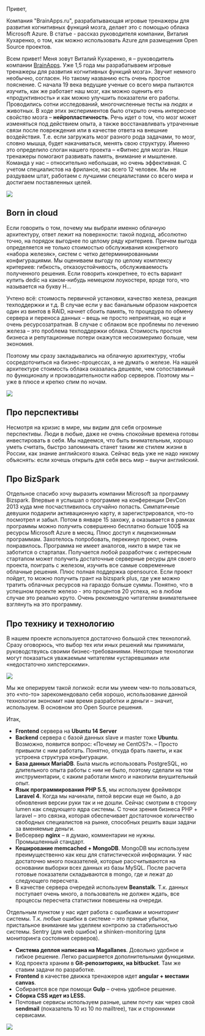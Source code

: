 Привет,

Компания "BrainApps.ru", разрабатывающая игровые тренажеры для развития когнитивных функций мозга, делает это с помощью облака Microsoft Azure. В статье - рассказ руководителя компании, Виталия Кухаренко, о том, как можно использовать Azure для размещения Open Source проектов.

Всем привет! Меня зовут Виталий Кухаренко, я – руководитель компании [BrainApps](http://BrainApps.ru). Уже 1,5 года мы разрабатываем игровые тренажеры для развития когнитивных функций мозга». Звучит немного необычно, согласен. Но такому названию есть очень простое пояснение. С начала 19 века ведущие ученые со всего мира пытаются изучить, как же работает наш мозг, как можно оценить его «продуктивность» и как можно улучшить показатели его работы. Проводились сотни исследований, многочисленные тесты на людях и животных.  В ходе этих экспериментов было открыто очень интересное свойство мозга – **нейропластичность**. Речь идет о том, что мозг может изменяться под действием опыта, а также восстанавливать утраченные связи после повреждения или в качестве ответа на внешние воздействия. Т.е. если загружать мозг разного рода задачами, то мозг, словно мышца, будет накачиваться, менять свою структуру. Именно это определило слоган нашего проекта – «Фитнес для мозга». Наши тренажеры помогают развивать память, внимание и мышление. 
Команда у нас – относительно небольшая, но очень эффективная. С учетом специалистов на фрилансе, нас всего 12 человек. Мы не раздуваем штат, работаем с лучшими специалистами со всего мира и достигаем поставленных целей. 

![](https://habrastorage.org/files/20b/8f5/53b/20b8f553bb1a4065ad38ff9c3a6dd5d5.png)

## Born in cloud ##

Если говорить о том, почему мы выбрали именно облачную архитектуру, ответ лежит на поверхности: такой подход, абсолютно точно, на порядок выгоднее по целому ряду критериев.  Причем выгода определяется не только стоимостью обслуживания конкретного «набора железяк», систем с четко детерминированными конфигурациями. Мы оцениваем выгоду по целому комплексу критериев: гибкость, отказоустойчивость, обслуживаемость полученного решения. Если говорить конкретнее, то есть вариант купить dedic на каком-нибудь немецком лоукостере, вроде того, что называется на букву H… 

Учтено всё: стоимость первичной установки, качество железа, реакция техподдержки и т.д.  В случае если у вас банальным образом накроется один из винтов в RAID, начнет сбоить память, то процедура по обмену сервера и переноса данных – вещь не просто неприятная, но еще и очень ресурсозатратная. В случае с облаком все проблемы по лечению железа – это проблема техподдержки облака. Стоимость простоя бизнеса и репутационные потери окажутся несоизмеримо больше, чем экономия.

Поэтому мы сразу закладывались на облачную архитектуру, чтобы сосредоточиться на бизнес-процессах, а не думать о железе. На нашей архитектуре стоимость облака оказалась дешевле, чем сопоставимый по функционалу и производительности набор серверов. Поэтому мы – уже в плюсе и крепко спим по ночам. 

![](https://habrastorage.org/files/246/ff3/8c0/246ff38c00fe47a79e4d2b41bd67d437.png)

## Про перспективы ##

Несмотря на кризис в мире, мы видим для себя огромные перспективы. Люди в любые, даже не очень спокойные времена готовы инвестировать в себя. Мы надеемся, что быть внимательным, хорошо уметь считать, быстро запоминать станет таким же стилем жизни в России, как знание английского языка. Сейчас ведь уже не надо никому объяснять: если хочешь открыть для себя весь мир – выучи английский. 

## Про BizSpark ##

Отдельное спасибо хочу выразить компании Microsoft за программу Bizspark. Впервые я услышал о программе на конференции DevCon 2013 куда мне посчастливилось случайно попасть. Симпатичные девушки подарили активационную карту, я зарегистрировался, что-то посмотрел и забыл. Потом в январе 15 захожу, а оказывается в рамках программы можно получить совершенно бесплатно больше 100$ на ресурсы Microsoft Azure в месяц. Плюс доступ к лицензионным программам. Захотелось попробовать, перекинул проект, очень понравилось. Программа не имеет аналогов, никто в мире так не заботится о стартапах. Получается любой разработчик с интересным стартапом может получить достаточные серверные ресуры для своего проекта,  поиграть с железом, изучить все самые современные облачные решения. Плюс полная поддержка opensource. 
Если проект пойдет, то можно получить грант на bizspark plus, где уже можно тратить облачных ресурсов на гараздо больше суммы. Понятно, что в успешном проекте железо - это процентов 20 успеха, но в любом случае это реально круто. Очень рекомендую читателям внимательнее взглянуть на это программу. 

## Про технику и технологию ##

В нашем проекте используется достаточно большой стек технологий. Сразу оговорюсь, что выбор тех или иных решений мы принимали, руководствуясь своими бизнес-требованиями. Некоторые технологии могут показаться уважаемым читателям «устаревшими» или «недостаточно хипстерскими».

![](https://habrastorage.org/files/588/a96/e20/588a96e20d8e43658971d0963e24871b.png)


Мы же оперируем такой логикой: если мы умеем чем-то пользоваться, это «что-то» зарекомендовало себя хорошо, использование данной технологии экономит нам время разработки и деньги – значит, используем. В основном это Open Source решения. 

Итак, 

- **Frontend** сервера на **Ubuntu 14 Server**
- **Backend** сервера с базой данных slave и master тоже **Ubuntu**. Возможно, появится вопрос: «Почему не CentOS?». – Просто привыкли с ним работать. Понятно, откуда брать пакеты, и как устроена структура конфигурации.
- **База данных MariaDB**. Была мысль использовать PostgreSQL, но длительного опыта работы с ним  не было, поэтому сделали на том инструментарии, с каким работали много и накопили внушительный опыт. 
- **Язык программирования PHP 5.5**, мы используем фреймворк **Laravel 4**. Когда мы начинали, пятой версии еще не было, а до обновления версии руки так и не дошли. Сейчас смотрим в сторону lumen как следующего ядра системы. С точки зрения бизнеса PHP + laravel – это связка, которая обеспечивает достаточное количество свободных специалистов на рынке, способных решить ваши задачи за вменяемые деньги. 
- Вебсервер **nginx** – я думаю, комментарии не нужны. Промышленный стандарт.
- **Кеширование memcached + MongoDB**. MongoDB мы используем преимущественно как кеш для статистической информации. У нас достаточно много показателей, которые рассчитываются на основании выборки всех данных из базы MySQL. После расчета готовые показатели складываются в mongo, где и лежат до следующего пересчета. 
- В качестве сервера очередей используем **Beanstalk**. Т.к. данных поступает очень много, а пользователь не должен ждать, все процессы пересчета статистики повешены на очереди. 

Отдельным пунктом у нас идет работа с ошибками и мониторинг системы. Т.к. любые ошибки в системе – это прямые убытки, пристальное внимание мы уделяем контролю за стабильностью системы.
Sentry (для web ошибок) и shinken-monitoring (для мониторинга состояния серверов). 

- **Система деплоя написана на Magallanes**. Довольно удобное и гибкое решение. Легко расширяется дополнительными функциями.
- Код проекта храним в **Git-репозиториях, на bitbucket**. Там же ставим задачи по разработке.
- **Frontend** в качестве движка тренажеров идет **angular + местами canvas**. 
- Собирается все при помощи **Gulp** – очень удобное решение.  
- **Сборка CSS идет из LESS.**
- Почтовые сервисы используем разные, шлем почту как через свой **sendmail** (показатель 10 из 10 по mailtree), так и сторонними сервисами.  

![](https://habrastorage.org/files/5a6/785/8d2/5a67858d2e244dfc963c22a754153876.png)